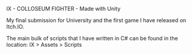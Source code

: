 IX - COLLOSEUM FIGHTER -  Made with Unity 

My final submission for University and the first game I have released on Itch.IO. 

The main bulk of scripts that I have written in C# can be found in the location:
IX > Assets > Scripts 
